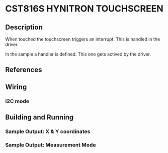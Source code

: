 # CST816S HYNITRON TOUCHSCREEN

## Description

When touched the touchscreen triggers an interrupt.
This is handled in the driver.

In the sample a handler is defined.
This one gets actived by the driver.

## References

## Wiring

### I2C mode

## Building and Running

### Sample Output: X & Y coordinates

### Sample Output: Measurement Mode

```
```
